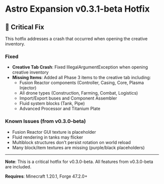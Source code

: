# Astro Expansion v0.3.1-beta Hotfix

## 🔧 Critical Fix

This hotfix addresses a crash that occurred when opening the creative inventory.

### Fixed
- **Creative Tab Crash**: Fixed IllegalArgumentException when opening creative inventory
- **Missing Items**: Added all Phase 3 items to the creative tab including:
  - Fusion Reactor components (Controller, Casing, Core, Plasma Injector)
  - All drone types (Construction, Farming, Combat, Logistics)
  - Import/Export buses and Component Assembler
  - Fluid system blocks (Tank, Pipe)
  - Advanced Processor and Titanium Plate

### Known Issues (from v0.3.0-beta)
- Fusion Reactor GUI texture is placeholder
- Fluid rendering in tanks may flicker
- Multiblock structures don't persist rotation on world reload
- Many block/item textures are missing (purple/black placeholders)

---

**Note**: This is a critical hotfix for v0.3.0-beta. All features from v0.3.0-beta are included.

**Requires**: Minecraft 1.20.1, Forge 47.2.0+